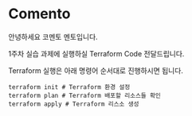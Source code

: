 # Comento

안녕하세요 코멘토 멘토입니다.

1주차 실습 과제에 실행하실 Terraform Code 전달드립니다.

Terraform 실행은 아래 명령어 순서대로 진행하시면 됩니다.


````
terraform init # Terraform 환경 설정
terraform plan # Terraform 배포할 리소스들 확인
terraform apply # Terraform 리스소 생성
````
